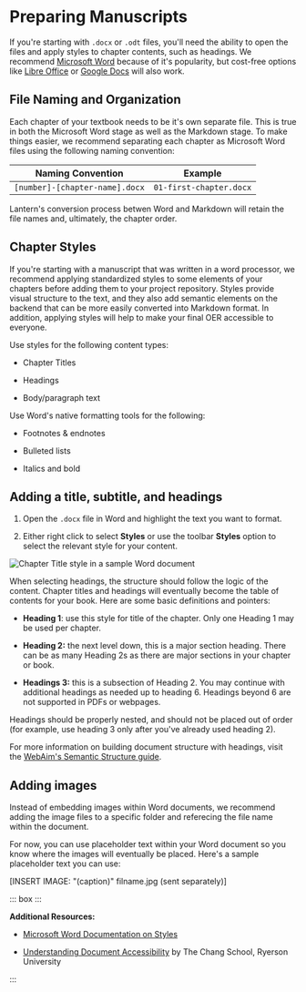 # Preparing Manuscripts

If you're starting with `.docx` or `.odt` files, you'll need the ability to open the files and apply styles to chapter contents, such as headings. We recommend [Microsoft Word](https://www.microsoft.com/en-us/microsoft-365/word?rtc=1) because of it's popularity, but cost-free options like [Libre Office](https://www.libreoffice.org/) or [Google Docs](https://www.google.com/docs/about/) will also work. 

## File Naming and Organization

Each chapter of your textbook needs to be it's own separate file. This is true in both the Microsoft Word stage as well as the Markdown stage. To make things easier, we recommend separating each chapter as Microsoft Word files using the following naming convention:

| Naming Convention              | Example                 |
|--------------------------------|-------------------------|
| `[number]-[chapter-name].docx` | `01-first-chapter.docx` |

Lantern's conversion process betwen Word and Markdown will retain the file names and, ultimately, the chapter order.

## Chapter Styles

If you're starting with a manuscript that was
written in a word processor, we recommend applying standardized styles
to some elements of your chapters before adding them to your project
repository. Styles provide visual structure to the text, and they also
add semantic elements on the backend that can be more easily converted
into Markdown format. In addition, applying styles will help to make
your final OER accessible to everyone.

Use styles for the following content types:

-   Chapter Titles

-   Headings

-   Body/paragraph text

Use Word's native formatting tools for the following:

-   Footnotes & endnotes

-   Bulleted lists

-   Italics and bold

## Adding a title, subtitle, and headings

1.  Open the `.docx` file in Word and highlight the text you want to
    format.

2.  Either right click to select **Styles** or use the toolbar
    **Styles** option to select the relevant style for your content.

![Chapter Title style in a sample Word document](word_styles.png)

When selecting headings, the structure should follow the logic of the
content. Chapter titles and headings will eventually become the table of
contents for your book. Here are some basic definitions and pointers:

-   **Heading 1**: use this style for title of the chapter. Only one Heading 1 may be used per chapter.

-   **Heading 2:** the next level down, this is a major section heading.
    There can be as many Heading 2s as there are major sections in your
    chapter or book.

-   **Headings 3:** this is a subsection of Heading 2. You may continue
    with additional headings as needed up to heading 6. Headings beyond
    6 are not supported in PDFs or webpages.

Headings should be properly nested, and should not be placed out of
order (for example, use heading 3 only after you've already used heading
2).

For more information on building document structure with headings, visit
the [WebAim's Semantic Structure guide](https://webaim.org/techniques/semanticstructure/).

## Adding images

Instead of embedding images within Word documents, we recommend adding the image files to a specific folder and referecing the file name within the document. 

For now, you can use placeholder text within your Word document so you know where the images will eventually be placed. Here's a sample placeholder text you can use:

\[INSERT IMAGE: "(caption)" filname.jpg (sent separately)\]

::: box :::

**Additional Resources:**

-   [Microsoft Word Documentation on Styles](https://support.microsoft.com/en-us/office/apply-styles-f8b96097-4d25-4fac-8200-6139c8093109)

-   [Understanding Document Accessibility](https://pressbooks.library.ryerson.ca/docs/) by The
    Chang School, Ryerson University

:::